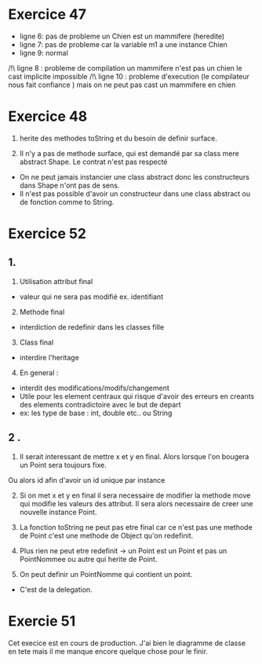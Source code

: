

# Exercice 47

- ligne 6: pas de probleme un Chien est un mammifere (heredite)
- ligne 7: pas de probleme car la variable m1 a une instance Chien
- ligne 9: normal

/!\ ligne 8 : probleme de compilation un mammifere n'est pas un chien le cast implicite impossible
/!\ ligne 10 : probleme d'execution (le compilateur nous fait confiance ) mais on ne peut pas cast un mammifere en chien 



# Exercice 48

1. herite des methodes toString et du besoin de definir surface.

2. Il n'y a pas de methode surface, qui est demandé par sa class mere abstract Shape. Le contrat n'est pas respecté


- On ne peut jamais instancier une class abstract donc les constructeurs dans Shape n'ont pas de sens.
- Il n'est pas possible d'avoir un constructeur dans une class abstract ou de fonction comme to String.



# Exercice 52
## 1.
1. Utilisation attribut final 
-   valeur qui ne sera pas modifié ex. identifiant

2. Methode final
-   interdiction de redefinir dans les classes fille

3. Class final
-   interdire l'heritage

4. En general : 
-   interdit des modifications/modifs/changement
- Utile pour les element centraux qui risque d'avoir des erreurs en creants des elements contradictoire avec le but de depart 
- ex: les type de base : int, double etc.. ou String

## 2 .

1. Il serait interessant de mettre x et y en final. Alors lorsque l'on bougera un Point sera toujours fixe.

Ou alors id afin d'avoir un id unique par instance 

2. Si on met x et y en final il sera necessaire de modifier la methode move qui modifie les valeurs des attribut. Il sera alors necessaire de creer une nouvelle instance Point.

3. La fonction toString ne peut pas etre final car ce n'est pas une methode de Point c'est une methode de Object qu'on redefinit.

4. Plus rien ne peut etre redefinit -> un Point est un Point et pas un PointNommee ou autre qui herite de Point. 

5. On peut definir un PointNomme qui contient un point.
- C'est de la delegation.


# Exercie 51

Cet execice est en cours de production. J'ai bien le diagramme de classe en tete mais il me manque encore quelque chose pour le finir.